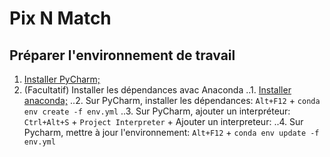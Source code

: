 # Pix N Match
## Préparer l'environnement de travail

1. [Installer PyCharm;](https://www.jetbrains.com/pycharm/download/#section=linux)
2. (Facultatif) Installer les dépendances avac Anaconda
..1. [Installer anaconda;](https://www.anaconda.com/download/#linux)
..2. Sur PyCharm, installer les dépendances: `Alt+F12` + `conda env create -f env.yml`
..3. Sur PyCharm, ajouter un interpréteur: `Ctrl+Alt+S` + `Project Interpreter` + Ajouter un interpreteur:
..4. Sur Pycharm, mettre à jour l'environnement: `Alt+F12` + `conda env update -f env.yml`
